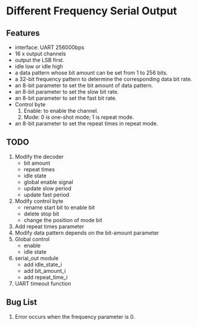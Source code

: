 # Different Frequency Serial Output

## Features

* interface: UART 256000bps
* 16 x output channels
* output the LSB first.
* idle low or idle high
* a data pattern whose bit amount can be set from 1 to 256 bits.
* a 32-bit frequency pattern to determine the corresponding data bit rate.
* an 8-bit parameter to set the bit amount of data pattern.
* an 8-bit parameter to set the slow bit rate.
* an 8-bit parameter to set the fast bit rate.
* Control byte
  1. Enable: to enable the channel.
  2. Mode: 0 is one-shot mode; 1 is repeat mode.
* an 8-bit parameter to set the repeat times in repeat mode.

## TODO

1. Modify the decoder
   * bit amount
   * repeat times
   * idle state
   * global enable signal
   * update slow period
   * update fast period
2. Modify control byte
   * rename start bit to enable bit
   * delete stop bit
   * change the position of mode bit
3. Add repeat times parameter
4. Modify data pattern depends on the bit-amount parameter
5. Global control
   * enable
   * idle state
6. serial_out module
   * add idle_state_i
   * add bit_amount_i
   * add repeat_time_i
7. UART timeout function

## Bug List

1. Error occurs when the frequency parameter is 0.
